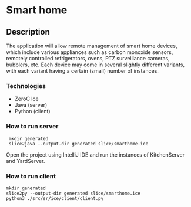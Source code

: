 # Smart home

## Description

The application will allow remote management of smart home devices, which include various appliances such as carbon monoxide sensors, remotely controlled refrigerators, ovens, PTZ surveillance cameras, bubblers, etc. Each device may come in several slightly different variants, with each variant having a certain (small) number of instances.


### Technologies
- ZeroC Ice
- Java (server)
- Python (client)



### How to run server
```
 mkdir generated
 slice2java --output-dir generated slice/smarthome.ice
```
Open the project using IntelliJ IDE and run the instances of KitchenServer and YardServer.

### How to run client
```
mkdir generated
slice2py --output-dir generated slice/smarthome.ice
python3 ./src/sr/ice/client/client.py
```
